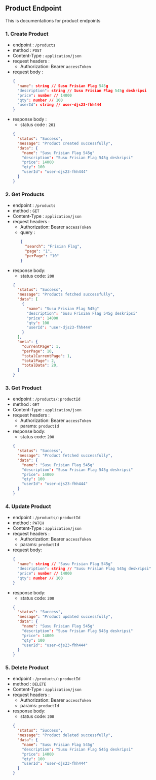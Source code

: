 ## Product Endpoint

This is documentations for product endpoints

### 1. Create Product

- endpoint : `/products`
- method : `POST`
- Content-Type : `application/json`
- request headers :
  - Authorization: Bearer `accessToken`
- request body :
  ```json
  {
    "name": string // Susu Frisian Flag 545g
    "description": string // Susu Frisian Flag 545g deskripsi
    "price": number // 14000
    "qty": number // 100
    "userId": string // user-djs23-fhh444
  }
  ```
- response body :
  - status code : `201`
  ```json
  {
    "status": "Success",
    "message": "Product created successfully",
    "data": {
      "name": "Susu Frisian Flag 545g"
      "description": "Susu Frisian Flag 545g deskripsi"
      "price": 14000
      "qty": 100
      "userId": "user-djs23-fhh444"
    }
  }
  ```

### 2. Get Products

- endpoint : `/products`
- method : `GET`
- Content-Type : `application/json`
- request headers :
  - Authorization: Bearer `accessToken`
  - query :
    ```json
    {
      "search": "Frisian Flag",
      "page": "1",
      "perPage": "10"
    }
    ```
- response body:
  - status code: `200`
  ```json
  {
    "status": "Success",
    "message": "Products fetched successfully",
    "data": [
      {
        "name": "Susu Frisian Flag 545g"
        "description": "Susu Frisian Flag 545g deskripsi"
        "price": 14000
        "qty": 100
        "userId": "user-djs23-fhh444"
      }
    ],
    "meta": {
      "currentPage": 1,
      "perPage": 10,
      "totalCurrentPage": 1,
      "totalPage": 2,
      "totalData": 20,
    }
  }
  ```

### 3. Get Product

- endpoint : `/products/:productId`
- method : `GET`
- Content-Type : `application/json`
- request headers :
  - Authorization: Bearer `accessToken`
  - params: `productId`
- response body:
  - status code: `200`
  ```json
  {
    "status": "Success",
    "message": "Product fetched successfully",
    "data": {
      "name": "Susu Frisian Flag 545g"
      "description": "Susu Frisian Flag 545g deskripsi"
      "price": 14000
      "qty": 100
      "userId": "user-djs23-fhh444"
    }
  }
  ```

### 4. Update Product

- endpoint : `/products/:productId`
- method : `PATCH`
- Content-Type : `application/json`
- request headers :
  - Authorization: Bearer `accessToken`
  - params: `productId`
- request body:
  ```json
  {
    "name": string // "Susu Frisian Flag 545g"
    "description": string // "Susu Frisian Flag 545g deskripsi"
    "price": number // 14000
    "qty": number // 100
  }
  ```
- response body:
  - status code: `200`
  ```json
  {
    "status": "Success",
    "message": "Product updated successfully",
    "data": {
      "name": "Susu Frisian Flag 545g"
      "description": "Susu Frisian Flag 545g deskripsi"
      "price": 14000
      "qty": 100
      "userId": "user-djs23-fhh444"
    }
  }
  ```

### 5. Delete Product

- endpoint : `/products/:productId`
- method : `DELETE`
- Content-Type : `application/json`
- request headers :
  - Authorization: Bearer `accessToken`
  - params: `productId`
- response body:
  - status code: `200`
  ```json
  {
    "status": "Success",
    "message": "Product deleted successfully",
    "data": {
      "name": "Susu Frisian Flag 545g"
      "description": "Susu Frisian Flag 545g deskripsi"
      "price": 14000
      "qty": 100
      "userId": "user-djs23-fhh444"
    }
  }
  ```
